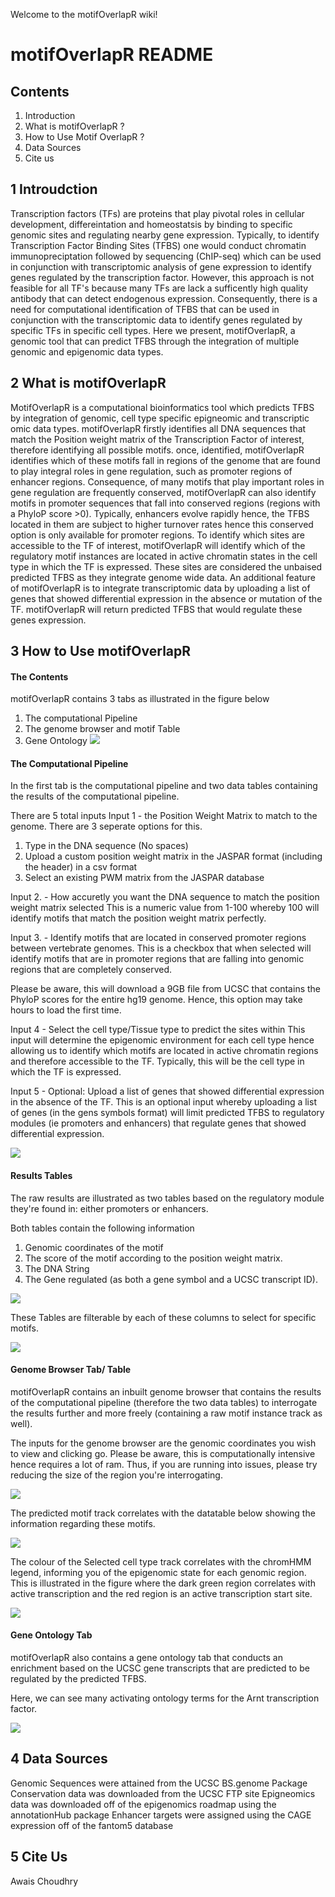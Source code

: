 
Welcome to the motifOverlapR wiki!
# motifOverlapR README 

## Contents
1. Introduction
2. What is motifOverlapR ?
3. How to Use Motif OverlapR ?
4. Data Sources
5. Cite us


## 1 Introudction

Transcription factors (TFs) are proteins that play pivotal roles in cellular development, differeintation and homeostatsis by binding to specific genomic sites and regulating nearby gene expression. Typically, to identify Transcription Factor Binding Sites (TFBS) one would conduct chromatin immunopreciptation followed by sequencing (ChIP-seq) which can be used in conjunction with transcriptomic analysis of gene expression to identify genes regulated by the transcription factor. However, this approach is not feasible for all TF's because many TFs are lack a sufficently high quality antibody that can detect endogenous expression. Consequently, there is a need for computational identification of TFBS that can be used in conjunction with the transcriptomic data to identify genes regulated by specific TFs in specific cell types. Here we present, motifOverlapR, a genomic tool that can predict TFBS through the integration of multiple genomic and epigenomic data types.  


## 2 What is motifOverlapR
MotifOverlapR is a computational bioinformatics tool which predicts TFBS by integration of genomic,  cell type specific epigneomic and transcriptic omic data types. motifOverlapR firstly identifies all DNA sequences that match the Position weight matrix of the Transcription Factor of interest, therefore identifying all possible motifs. once, identified, motifOverlapR identifies which of these motifs fall in regions of the genome that are found to play integral roles in gene regulation, such as promoter regions of enhancer regions. Consequence, of many motifs that play important roles in gene regulation are frequently conserved, motifOverlapR can also identify motifs in promoter sequences that fall into conserved regions (regions with a PhyloP score >0). Typically, enhancers evolve rapidly hence, the TFBS located in them are subject to higher turnover rates hence this conserved option is only available for promoter regions. To identify which sites are accessible to the TF of interest, motifOverlapR will identify which of the regulatory motif instances are located in active chromatin states in the cell type in which the TF is expressed. These sites are considered the unbaised predicted TFBS as they integrate genome wide data. An additional feature of motifOverlapR is to integrate transcriptomic data by uploading a list of genes that showed differential expression in the absence or mutation of the TF. motifOverlapR will return predicted TFBS that would regulate these genes expression. 


## 3 How to Use motifOverlapR

#### The Contents
motifOverlapR contains 3 tabs as illustrated in the figure below
1. The computational Pipeline
2. The genome browser and motif Table
3. Gene Ontology
![](https://raw.githubusercontent.com/awaisc/motifOverlapR/master/ImagesForReadMe/motifOverlapRLayout.jpg)

#### The Computational Pipeline
In the first tab is the computational pipeline and two data tables containing the results of the computational pipeline.

There are 5 total inputs
Input 1 - the Position Weight Matrix to match to the genome. There are 3 seperate options for this.

  1. Type in the DNA sequence (No spaces)
  2. Upload a custom position weight matrix in the JASPAR format (including the header) in a csv format
  3. Select an existing PWM matrix from the JASPAR database

Input 2. - How accuretly you want the DNA sequence to match the position weight matrix selected
This is a numeric value from 1-100 whereby 100 will identify motifs that match the position weight matrix perfectly.

Input 3. - Identify motifs that are located in conserved promoter regions between vertebrate genomes.
This is a checkbox that when selected will identify motifs that are in promoter regions that are falling into genomic regions that are completely conserved. 

Please be aware, this will download a 9GB file from UCSC that contains the PhyloP scores for the entire hg19 genome. Hence, this option may take hours to load the first time.

Input 4 - Select the cell type/Tissue type to predict the sites within
This input will determine the epigenomic environment for each cell type hence allowing us to identify which motifs are located in active chromatin regions and therefore accessible to the TF. Typically, this will be the cell type in which the TF is expressed.

Input 5 - Optional: Upload a list of genes that showed differential expression in the absence of the TF. 
This is an optional input whereby uploading a list of genes (in the gens symbols format) will limit predicted TFBS to regulatory modules (ie promoters and enhancers) that regulate genes that showed differential expression.  

![](https://raw.githubusercontent.com/awaisc/motifOverlapR/master/ImagesForReadMe/ComputationalTabResults.jpg)


#### Results Tables

The raw results are illustrated as two tables based on the regulatory module they're found in: either promoters or enhancers.

Both tables contain the following information
1. Genomic coordinates of the motif
2. The score of the motif according to the position weight matrix.
3. The DNA String
4. The Gene regulated (as both a gene symbol and a UCSC transcript ID). 


![](https://raw.githubusercontent.com/awaisc/motifOverlapR/master/ImagesForReadMe/ComputationalTabResults.jpg)



These Tables are filterable by each of these columns to select for specific motifs. 

![](https://raw.githubusercontent.com/awaisc/motifOverlapR/master/ImagesForReadMe/ComputationalTabResultsFilterAbility.jpg)


#### Genome Browser Tab/ Table

 motifOverlapR contains an inbuilt genome browser that contains the results of the computational pipeline (therefore the two data tables) to interrogate the results further and more freely (containing a raw motif instance track as well). 

The inputs for the genome browser are the genomic coordinates you wish to view and clicking go. Please be aware, this is computationally intensive hence requires a lot of ram. Thus, if you are running into issues, please try reducing the size of the region you're interrogating.

![](https://raw.githubusercontent.com/awaisc/motifOverlapR/master/ImagesForReadMe/GenomeBrowserTabInputs.jpg)

The predicted motif track correlates with the datatable below showing the information regarding these motifs.

![](https://raw.githubusercontent.com/awaisc/motifOverlapR/master/ImagesForReadMe/GenomeBrowserTabPredictedSitesTable.jpg)

The colour of the Selected cell type track correlates with the chromHMM legend, informing you of the epigenomic state for each genomic region. This is illustrated in the figure where the dark green region correlates with active transcription and the red region is an active transcription start site.  

![](https://raw.githubusercontent.com/awaisc/motifOverlapR/master/ImagesForReadMe/GenomeBrowserTabChromHMMLegend.jpg)


#### Gene Ontology Tab

motifOverlapR also contains a gene ontology tab that conducts an enrichment based on the UCSC gene transcripts that are predicted to be regulated by the predicted TFBS.

Here, we can see many activating ontology terms for the Arnt transcription factor.

![](https://raw.githubusercontent.com/awaisc/motifOverlapR/master/ImagesForReadMe/GeneOntologyTabResults.jpg)



## 4 Data Sources

 Genomic Sequences were attained from the UCSC BS.genome Package
 Conservation data was downloaded from the UCSC FTP site
 Epigneomics data was downloaded off of the epigenomics roadmap using the annotationHub package
 Enhancer targets were assigned using the CAGE expression off of the fantom5 database
 
 


## 5 Cite Us

Awais Choudhry
